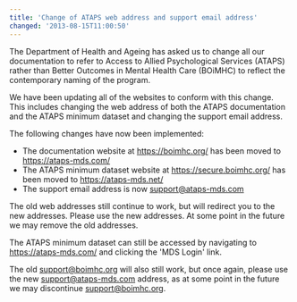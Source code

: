 ```yaml
---
title: 'Change of ATAPS web address and support email address'
changed: '2013-08-15T11:00:50'
---
```


<p>The Department of Health and Ageing has asked us to change all our documentation to refer to Access to Allied Psychological Services (ATAPS) rather than Better Outcomes in Mental Health Care (BOiMHC) to reflect the contemporary naming of the program.</p>
<p>We have been updating all of the websites to conform with this change. This includes changing the web address of both the ATAPS documentation and the ATAPS minimum dataset and changing the support email address.</p>
<p>The following changes have now been implemented:</p>
<ul>
<li>The documentation website at <a href="https://boimhc.org/">https://boimhc.org/</a> has been moved to <a href="../../../index.html">https://ataps-mds.com/</a></li>
<li>The ATAPS minimum dataset website at <a href="https://secure.boimhc.org/">https://secure.boimhc.org/</a> has been moved to <a href="https://ataps-mds.net/">https://ataps-mds.net/</a></li>
<li>The support email address is now <a href="mailto:support@ataps-mds.com">support@ataps-mds.com</a></li>
</ul>
<p>The old web addresses still continue to work, but will redirect you to the new addresses. Please use the new addresses. At some point in the future we may remove the old addresses.</p>
<p>The ATAPS minimum dataset can still be accessed by navigating to <a href="../../../index.html">https://ataps-mds.com/</a> and clicking the 'MDS Login' link.</p>
<p>The old <a href="mailto:support@boimhc.org">support@boimhc.org</a> will also still work, but once again, please use the new <a href="mailto:support@ataps-mds.com">support@ataps-mds.com</a> address, as at some point in the future we may discontinue <a href="mailto:support@boimhc.org">support@boimhc.org</a>.</p>    
